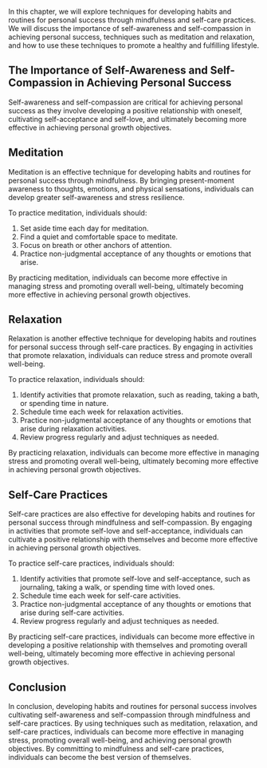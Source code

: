 
In this chapter, we will explore techniques for developing habits and routines for personal success through mindfulness and self-care practices. We will discuss the importance of self-awareness and self-compassion in achieving personal success, techniques such as meditation and relaxation, and how to use these techniques to promote a healthy and fulfilling lifestyle.

The Importance of Self-Awareness and Self-Compassion in Achieving Personal Success
----------------------------------------------------------------------------------

Self-awareness and self-compassion are critical for achieving personal success as they involve developing a positive relationship with oneself, cultivating self-acceptance and self-love, and ultimately becoming more effective in achieving personal growth objectives.

Meditation
----------

Meditation is an effective technique for developing habits and routines for personal success through mindfulness. By bringing present-moment awareness to thoughts, emotions, and physical sensations, individuals can develop greater self-awareness and stress resilience.

To practice meditation, individuals should:

1. Set aside time each day for meditation.
2. Find a quiet and comfortable space to meditate.
3. Focus on breath or other anchors of attention.
4. Practice non-judgmental acceptance of any thoughts or emotions that arise.

By practicing meditation, individuals can become more effective in managing stress and promoting overall well-being, ultimately becoming more effective in achieving personal growth objectives.

Relaxation
----------

Relaxation is another effective technique for developing habits and routines for personal success through self-care practices. By engaging in activities that promote relaxation, individuals can reduce stress and promote overall well-being.

To practice relaxation, individuals should:

1. Identify activities that promote relaxation, such as reading, taking a bath, or spending time in nature.
2. Schedule time each week for relaxation activities.
3. Practice non-judgmental acceptance of any thoughts or emotions that arise during relaxation activities.
4. Review progress regularly and adjust techniques as needed.

By practicing relaxation, individuals can become more effective in managing stress and promoting overall well-being, ultimately becoming more effective in achieving personal growth objectives.

Self-Care Practices
-------------------

Self-care practices are also effective for developing habits and routines for personal success through mindfulness and self-compassion. By engaging in activities that promote self-love and self-acceptance, individuals can cultivate a positive relationship with themselves and become more effective in achieving personal growth objectives.

To practice self-care practices, individuals should:

1. Identify activities that promote self-love and self-acceptance, such as journaling, taking a walk, or spending time with loved ones.
2. Schedule time each week for self-care activities.
3. Practice non-judgmental acceptance of any thoughts or emotions that arise during self-care activities.
4. Review progress regularly and adjust techniques as needed.

By practicing self-care practices, individuals can become more effective in developing a positive relationship with themselves and promoting overall well-being, ultimately becoming more effective in achieving personal growth objectives.

Conclusion
----------

In conclusion, developing habits and routines for personal success involves cultivating self-awareness and self-compassion through mindfulness and self-care practices. By using techniques such as meditation, relaxation, and self-care practices, individuals can become more effective in managing stress, promoting overall well-being, and achieving personal growth objectives. By committing to mindfulness and self-care practices, individuals can become the best version of themselves.
